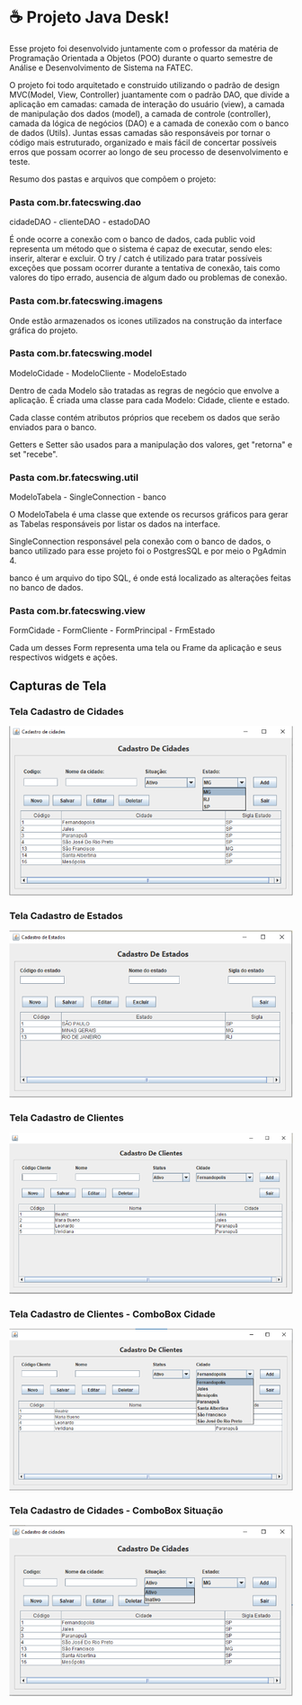 # ☕ Projeto Java Desk!

Esse projeto foi desenvolvido juntamente com o professor da matéria de Programação Orientada a Objetos (POO) durante o quarto semestre de Análise e Desenvolvimento de Sistema na FATEC. 

O projeto foi todo arquitetado e construido utilizando o padrão de design MVC(Model, View, Controller) juantamente com o padrão DAO, que divide a aplicação em camadas: camada de interação do usuário (view), a camada de manipulação dos dados (model), a camada de controle (controller), camada da lógica de negócios (DAO) e a camada de conexão com o banco de dados (Utils).
Juntas essas camadas são responsáveis por tornar o código mais estruturado, organizado e mais fácil de concertar possíveis erros que possam ocorrer ao longo de seu processo de desenvolvimento e teste. 

Resumo dos pastas e arquivos que compõem o projeto:

### Pasta com.br.fatecswing.dao

cidadeDAO - clienteDAO - estadoDAO

É onde ocorre a conexão com o banco de dados, cada public void representa um método que o sistema é capaz de executar, sendo eles: inserir, alterar e excluir.
O try / catch é utilizado para tratar possíveis exceções que possam ocorrer durante a tentativa de conexão, tais como valores do tipo errado, ausencia de algum dado ou problemas de conexão.

### Pasta com.br.fatecswing.imagens

Onde estão armazenados os icones utilizados na construção da interface gráfica do projeto.

### Pasta com.br.fatecswing.model

ModeloCidade - ModeloCliente - ModeloEstado

Dentro de cada Modelo são tratadas as regras de negócio que envolve a aplicação. É criada uma classe para cada Modelo: Cidade, cliente e estado.

Cada classe contém atributos próprios que recebem os dados que serão enviados para o banco.

Getters e Setter são usados para a manipulação dos valores, get "retorna" e set "recebe".

### Pasta com.br.fatecswing.util

ModeloTabela - SingleConnection - banco

O ModeloTabela é uma classe que extende os recursos gráficos para gerar as Tabelas responsáveis por listar os dados na interface.

SingleConnection responsável pela conexão com o banco de dados, o banco utilizado para esse projeto foi o PostgresSQL e por meio o PgAdmin 4.

banco é um arquivo do tipo SQL, é onde está localizado as alterações feitas no banco de dados.

### Pasta com.br.fatecswing.view

FormCidade - FormCliente - FormPrincipal - FrmEstado

Cada um desses Form representa uma tela ou Frame da aplicação e seus respectivos widgets e ações.

## Capturas de Tela

### Tela Cadastro de Cidades
![Tela Cadastro de Cidades](Imagens/Cadastro%20Cidade.png)

### Tela Cadastro de Estados
![Tela Cadastro de Estados](Imagens/Cadastro%20Estados.png)

### Tela Cadastro de Clientes
![Tela Cadastro de Cliente](Imagens/Cadastro%20Clientes.png)

### Tela Cadastro de Clientes - ComboBox Cidade
![Tela Cadastro de Cliente](Imagens/Combo%20Box%20Cidade.png)

### Tela Cadastro de Cidades - ComboBox Situação
![Tela Cadastro de Cliente](Imagens/Combo%20Box%20Situação.png)
